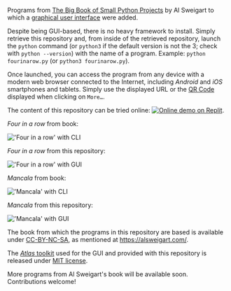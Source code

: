 Programs from [The Big Book of Small Python Projects](https://inventwithpython.com/bigbookpython/) by Al Sweigart to which a [graphical user interface](https://q37.info/s/hw9n3pjs) were added.

Despite being GUI-based, there is no heavy framework to install. Simply retrieve this repository and, from inside of the retrieved repository, launch the `python` command (or `python3` if the default version is not the 3; check with `python --version`) with the name of a program. Example: `python fourinarow.py` (or `python3 fourinarow.py`).

Once launched, you can access the program from any device with a modern web browser connected to the Internet, including *Android* and *iOS* smartphones and tablets. Simply use the displayed URL or the [QR Code](https://q37.info/s/3pktvrj7) displayed when clicking on `More…`.

The content of this repository can be tried online: [![Online demo on Replit](https://q37.info/s/kpm7xhfm.png)](https://q37.info/s/j4bpgmxq).

*Four in a row* from book:

!['Four in a row' with CLI](https://q37.info/s/v3hbxwbt.png)

*Four in a row* from this repository:

!['Four in a row' with GUI](https://q37.info/s/dwgn9ckg.png)

*Mancala* from book:

!['Mancala' with CLI](https://q37.info/s/kmwf9rsn.png)

*Mancala* from this repository:

!['Mancala' with GUI](https://q37.info/s/c4rcfh4c.png)


The book from which the programs in this repository are based is available under [CC-BY-NC-SA](https://creativecommons.org/licenses/by-nc-sa/4.0/), as mentioned at <https://alsweigart.com/>.

The [*Atlas* toolkit](http://atlastk.org) used for the GUI and provided with this repository is released under [MIT license](http://q37.info/s/7f9gsms3).

More programs from Al Sweigart's book will be available soon. Contributions welcome!